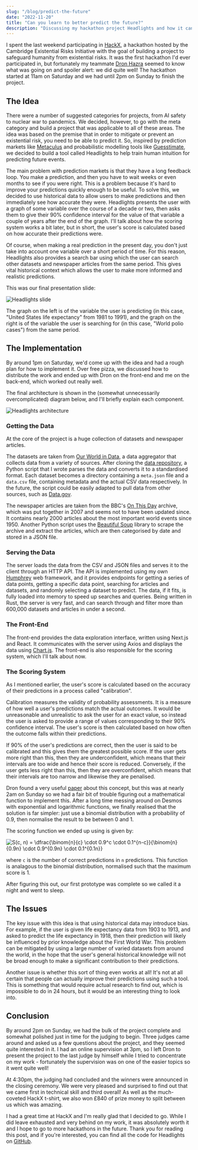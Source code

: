 ```yaml
---
slug: "/blog/predict-the-future"
date: "2022-11-20"
title: "Can you learn to better predict the future?"
description: "Discussing my hackathon project Headlights and how it can (supposedly) save humanity."
---
```


I spent the last weekend participating in [HackX](https://www.camxrisk.org/hackx), a hackathon hosted by the Cambridge Existential Risks Initiative with the goal of building a project to safeguard humanity from existential risks. It was the first hackathon I'd ever participated in, but fortunately my teammate [Dron Hazra](https://dronhazra.com/) seemed to know what was going on and spoiler alert: we did quite well! The hackathon started at 11am on Saturday and we had until 2pm on Sunday to finish the project.

## The Idea

There were a number of suggested categories for projects, from AI safety to nuclear war to pandemics. We decided, however, to go with the meta category and build a project that was applicable to all of these areas. The idea was based on the premise that in order to mitigate or prevent an existential risk, you need to be able to predict it. So, inspired by prediction markets like [Metaculus](https://www.metaculus.com/questions/) and probabilistic modelling tools like [Guesstimate](https://www.getguesstimate.com/), we decided to build a tool called Headlights to help train human intuition for predicting future events.

The main problem with prediction markets is that they have a long feedback loop. You make a prediction, and then you have to wait weeks or even months to see if you were right. This is a problem because it's hard to improve your predictions quickly enough to be useful. To solve this, we decided to use historical data to allow users to make predictions and then immediately see how accurate they were. Headlights presents the user with a graph of some variable over the course of a decade or two, then asks them to give their 90% confidence interval for the value of that variable a couple of years after the end of the graph. I'll talk about how the scoring system works a bit later, but in short, the user's score is calculated based on how accurate their predictions were.

Of course, when making a real prediction in the present day, you don't just take into account one variable over a short period of time. For this reason, Headlights also provides a search bar using which the user can search other datasets and newspaper articles from the same period. This gives vital historical context which allows the user to make more informed and realistic predictions.

This was our final presentation slide:

![Headlights slide](/images/blog_images/Headlights.png)

The graph on the left is of the variable the user is predicting (in this case, "United States life expectancy" from 1981 to 1991), and the graph on the right is of the variable the user is searching for (in this case, "World polio cases") from the same period.

## The Implementation

By around 1pm on Saturday, we'd come up with the idea and had a rough plan for how to implement it. Over free pizza, we discussed how to distribute the work and ended up with Dron on the front-end and me on the back-end, which worked out really well.

The final architecture is shown in the (somewhat unnecessarily overcomplicated) diagram below, and I'll briefly explain each component.

![Headlights architecture](/images/blog_images/Headlights_architecture.png)

### Getting the Data

At the core of the project is a huge collection of datasets and newspaper articles.

The datasets are taken from [Our World in Data](https://ourworldindata.org/), a data aggregator that collects data from a variety of sources. After cloning the [data repository](https://github.com/owid/owid-datasets), a Python script that I wrote parses the data and converts it to a standardised format. Each dataset becomes a directory containing a `meta.json` file and a `data.csv` file, containing metadata and the actual CSV data respectively. In the future, the script could be easily adapted to pull data from other sources, such as [Data.gov](https://data.gov/).

The newspaper articles are taken from the BBC's [On This Day](http://news.bbc.co.uk/onthisday/low/years/default.stm) archive, which was put together in 2007 and seems not to have been updated since. It contains nearly 2000 articles about the most important world events since 1950. Another Python script uses the [Beautiful Soup](https://www.crummy.com/software/BeautifulSoup/bs4/doc/) library to scrape the archive and extract the articles, which are then categorised by date and stored in a JSON file.

### Serving the Data

The server loads the data from the CSV and JSON files and serves it to the client through an HTTP API. The API is implemented using my own [Humphrey](https://github.com/w-henderson/Humphrey) web framework, and it provides endpoints for getting a series of data points, getting a specific data point, searching for articles and datasets, and randomly selecting a dataset to predict. The data, if it fits, is fully loaded into memory to speed up searches and queries. Being written in Rust, the server is very fast, and can search through and filter more than 600,000 datasets and articles in under a second.

### The Front-End

The front-end provides the data exploration interface, written using Next.js and React. It communicates with the server using Axios and displays the data using [Chart.js](https://react-chartjs-2.js.org/). The front-end is also responsible for the scoring system, which I'll talk about now.

### The Scoring System

As I mentioned earlier, the user's score is calculated based on the accuracy of their predictions in a process called "calibration".

Calibration measures the validity of probability assessments. It is a measure of how well a user's predictions match the actual outcomes. It would be unreasonable and unrealistic to ask the user for an exact value, so instead the user is asked to provide a range of values corresponding to their 90% confidence interval. The user's score is then calculated based on how often the outcome falls within their predictions.

If 90% of the user's predictions are correct, then the user is said to be calibrated and this gives them the greatest possible score. If the user gets more right than this, then they are underconfident, which means that their intervals are too wide and hence their score is reduced. Conversely, if the user gets less right than this, then they are overconfident, which means that their intervals are too narrow and likewise they are penalised.

Dron found a very useful [paper](http://www.ccnss.org/ccn_2014/materials/pdf/sigman/callibration_probabilities_lichtenstein_fischoff_philips.pdf) about this concept, but this was at nearly 2am on Sunday so we had a fair bit of trouble figuring out a mathematical function to implement this. After a long time messing around on Desmos with exponential and logarithmic functions, we finally realised that the solution is far simpler: just use a binomial distribution with a probability of 0.9, then normalise the result to be between 0 and 1.

The scoring function we ended up using is given by:

![S(c, n) = \dfrac{\binom{n}{c} \cdot 0.9^c \cdot 0.1^{n-c}}{\binom{n}{0.9n} \cdot 0.9^{0.9n} \cdot 0.1^{0.1n}}](/images/blog_images/Headlights_scoring.png)

where `c` is the number of correct predictions in `n` predictions. This function is analagous to the binomial distribution, normalised such that the maximum score is 1.

After figuring this out, our first prototype was complete so we called it a night and went to sleep.

## The Issues

The key issue with this idea is that using historical data may introduce bias. For example, if the user is given life expectancy data from 1903 to 1913, and asked to predict the life expectancy in 1918, then their prediction will likely be influenced by prior knowledge about the First World War. This problem can be mitigated by using a large number of varied datasets from around the world, in the hope that the user's general historical knowledge will not be broad enough to make a significant contribution to their predictions.

Another issue is whether this sort of thing even works at all! It's not at all certain that people can actually improve their predictions using such a tool. This is something that would require actual research to find out, which is impossible to do in 24 hours, but it would be an interesting thing to look into.

## Conclusion

By around 2pm on Sunday, we had the bulk of the project complete and somewhat polished just in time for the judging to begin. Three judges came around and asked us a few questions about the project, and they seemed quite interested in it. I had an online supervision at 3pm, so I left Dron to present the project to the last judge by himself while I tried to concentrate on my work - fortunately the supervision was on one of the easier topics so it went quite well!

At 4:30pm, the judging had concluded and the winners were announced in the closing ceremony. We were very pleased and surprised to find out that we came first in technical skill and third overall! As well as the much-coveted HackX t-shirt, we also won £840 of prize money to split between us which was amazing.

I had a great time at HackX and I'm really glad that I decided to go. While I did leave exhausted and very behind on my work, it was absolutely worth it and I hope to go to more hackathons in the future. Thank you for reading this post, and if you're interested, you can find all the code for Headlights on [GitHub](https://github.com/w-henderson/Headlights).